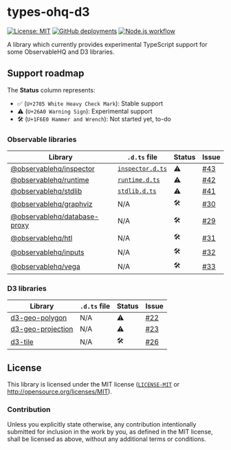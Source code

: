# types-ohq-d3
[![License: MIT](https://img.shields.io/badge/License-MIT-blue.svg?style=flat-square)](https://opensource.org/licenses/MIT)
[![GitHub deployments](https://img.shields.io/github/deployments/wandering-app/types-ohq-d3/github-pages?label=deploy&style=flat-square)](https://github.com/wandering-app/types-ohq-d3/deployments/activity_log?environment=github-pages)
[![Node.js workflow](https://img.shields.io/github/actions/workflow/status/wandering-app/types-ohq-d3/main.yml?style=flat-square&logo=github&logoColor=white&label=Node.js%20CI)]((https://github.com/wandering-app/types-ohq-d3/actions/workflows/main.yml))

A library which currently provides experimental TypeScript support for some ObservableHQ and D3 libraries.

## Support roadmap
The **Status** column represents:
 - ✅ (`U+2705 White Heavy Check Mark`): Stable support
 - ⚠️ (`U+26A0 Warning Sign`): Experimental support
 - 🛠️ (`U+1F6E0 Hammer and Wrench`): Not started yet, to-do

### Observable libraries

| Library | `.d.ts` file | Status | Issue |
| ------- | ------------ | ------ | ----- |
| [@observablehq/inspector](https://www.npmjs.com/package/@observablehq/inspector)           | [`inspector.d.ts`](./packages/observablehq_inspector/inspector.d.ts) | ⚠️ | [#43](https://github.com/wandering-app/types-ohq-d3/issues/43) |
| [@observablehq/runtime](https://www.npmjs.com/package/@observablehq/runtime)               | [`runtime.d.ts`](./packages/observablehq_runtime/runtime.d.ts)       | ⚠️ | [#42](https://github.com/wandering-app/types-ohq-d3/issues/42) |
| [@observablehq/stdlib](https://www.npmjs.com/package/@observablehq/stdlib)                 | [`stdlib.d.ts`](./packages/observablehq_stdlib/stdlib.d.ts)          | ⚠️ | [#41](https://github.com/wandering-app/types-ohq-d3/issues/41) |
| [@observablehq/graphviz](https://www.npmjs.com/package/@observablehq/graphviz)             | N/A | 🛠️ | [#30](https://github.com/wandering-app/types-ohq-d3/issues/30) |
| [@observablehq/database-proxy](https://www.npmjs.com/package/@observablehq/database-proxy) | N/A | 🛠️ | [#29](https://github.com/wandering-app/types-ohq-d3/issues/29) |
| [@observablehq/htl](https://www.npmjs.com/package/@observablehq/htl)                       | N/A | 🛠️ | [#31](https://github.com/wandering-app/types-ohq-d3/issues/31) |
| [@observablehq/inputs](https://www.npmjs.com/package/@observablehq/inputs)                 | N/A | 🛠️ | [#32](https://github.com/wandering-app/types-ohq-d3/issues/32) |
| [@observablehq/vega](https://www.npmjs.com/package/@observablehq/vega)                     | N/A | 🛠️ | [#33](https://github.com/wandering-app/types-ohq-d3/issues/33) |

### D3 libraries
| Library | `.d.ts` file | Status | Issue |
| ------- | ------------ | ------ | ----- |
| [d3-geo-polygon](https://www.npmjs.com/package/d3-geo-polygon)       | N/A | ⚠️ | [#22](https://github.com/wandering-app/types-ohq-d3/issues/22) |
| [d3-geo-projection](https://www.npmjs.com/package/d3-geo-projection) | N/A | ⚠️ | [#23](https://github.com/wandering-app/types-ohq-d3/issues/23) |
| [d3-tile](https://www.npmjs.com/package/d3-tile)                     | N/A | 🛠️ | [#26](https://github.com/wandering-app/types-ohq-d3/issues/26) |

## License
This library is licensed under the MIT license ([`LICENSE-MIT`](./LICENSE) or http://opensource.org/licenses/MIT).

### Contribution
Unless you explicitly state otherwise, any contribution intentionally submitted for inclusion in the work by you, as defined in the MIT license, shall be licensed as above, without any additional terms or conditions.
